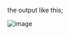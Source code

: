 the output like this;

![image](https://github.com/user-attachments/assets/cc81ef21-e37f-4c68-97a3-d56b2045893a)
